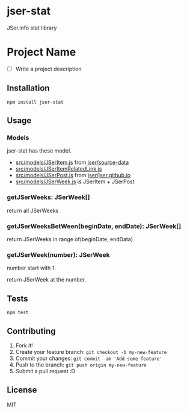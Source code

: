 # jser-stat

JSer.info stat library

# Project Name

- [ ] Write a project description

## Installation

    npm install jser-stat


## Usage

### Models

jser-stat has these model.

- [src/models/JSerItem.js](src/models/JSerItem.js) from [jser/source-data](https://github.com/jser/source-data "jser/source-data")
- [src/models/JSerItemRelatedLink.js](src/models/JSerItemRelatedLink.js)
- [src/models/JSerPost.js](src/models/JSerPost.js) from [jser/jser.github.io](https://github.com/jser/jser.github.io "jser/jser.github.io")
- [src/models/JSerWeek.js](src/models/JSerWeek.js) is JSerItem + JSerPost

### getJSerWeeks: JSerWeek[]

return all JSerWeeks

### getJSerWeeksBetWeen(beginDate, endDate):  JSerWeek[]

return JSerWeeks in range of(beginDate, endData)

### getJSerWeek(number): JSerWeek

number start with 1.

return JSerWeek at the number.

## Tests

    npm test

## Contributing

1. Fork it!
2. Create your feature branch: `git checkout -b my-new-feature`
3. Commit your changes: `git commit -am 'Add some feature'`
4. Push to the branch: `git push origin my-new-feature`
5. Submit a pull request :D

## License

MIT
